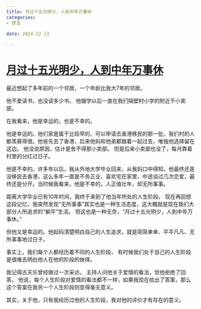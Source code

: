 ```yaml
---
title: 月过十五光明少，人到中年万事休
categories:
- 想法

date: 2024-12-13

---
```


# [月过十五光明少，人到中年万事休](https://github.com/chinobing/chinobing.github.io/issues/21)

最近想起了多年前的一个邻居，一个年龄比我大7年的邻居。

他不爱读书，也没读多少书。 他辍学以后一直在我们隔壁村小学的附近干小卖部。

在我看来，他是幸运的，也是不幸的。 

他是幸运的。他们家是属于比较早的、可以申请去香港移民的那一批，我们村的人都羡慕得很。他爸先去了香港，后来他妈和他弟都跟着一起过去，唯独他选择留在这边。 他没说原因，估计是舍不得那小卖部。 但是后来小卖部也没了，每月靠着村里的分红过日子。

他是不幸的。许多年以后，我从外地大学毕业回来，从我妈口中得知，他最终还是没移民去香港，这么多年一直是不务正业、喜欢宅在家里，中途谈过几次恋爱，最终还是分开。当时候我看来，他是不幸的，人正值壮年，却无所事事。

距离大学毕业已有10年时间，我终于来到了他当年所处的人生阶段。 现在再回想这段记忆，我突然发现“无所事事”其实也是一种生活态度，这大概就是现在我们大部分人所追求的“躺平”生活。 但这也是一种无奈，“月过十五光明少，人到中年万事休。”   

但他又是幸运的。他起码清楚明白自己的人生追求，就是简简单单、平平凡凡、无所事事地过日子。

事实上，我们每个人都经历着不同的人生阶段， 有时候我们处于自己的人生阶段是很难去明白他人在他的阶段的抉择。

我记得古天乐曾经做过一次采访。 主持人问他关于爱情的看法，但他拒绝了回答。 他说，每个人生阶段对爱情的看法都不一样，如果我现在给出了答案，那么这个答案在我另一个人生阶段则变得毫无意义。

其实，关于他，只有我经历过他的人生阶段，我对他的评价才有存在的意义。